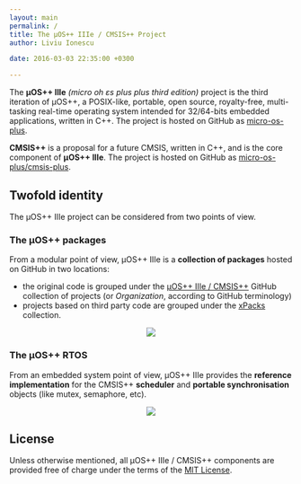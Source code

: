 ```yaml
---
layout: main
permalink: /
title: The µOS++ IIIe / CMSIS++ Project
author: Liviu Ionescu

date: 2016-03-03 22:35:00 +0300

---
```


The **µOS++ IIIe** _(micro oh ɛs plus plus third edition)_ project is the third iteration of µOS++, a POSIX-like, portable, open source, royalty-free, multi-tasking real-time operating system intended for 32/64-bits embedded applications, written in C++. The project is hosted on GitHub as [micro-os-plus](https://github.com/micro-os-plus).

**CMSIS++** is a proposal for a future CMSIS, written in C++, and is the core component of **µOS++ IIIe**. The project is hosted on GitHub as [micro-os-plus/cmsis-plus](https://github.com/micro-os-plus/cmsis-plus).

## Twofold identity

The µOS++ IIIe project can be considered from two points of view.

### The µOS++ packages

From a modular point of view, µOS++ IIIe is a **collection of packages** hosted on GitHub in two locations:

* the original code is grouped under the [µOS++ IIIe / CMSIS++](https://github.com/micro-os-plus) GitHub collection of projects (or _Organization_, according to GitHub terminology)
* projects based on third party code are grouped under the [xPacks](https://github.com/xpacks) collection.

<div style="text-align:center">
<img src="{{ site.baseurl }}/assets/images/2016/micro-os-plus-collection.png" />
</div>

### The µOS++ RTOS

From an embedded system point of view, µOS++ IIIe provides the **reference implementation** for the CMSIS++ **scheduler** and **portable synchronisation** objects (like mutex, semaphore, etc).

<div style="text-align:center">
<img src="{{ site.baseurl }}/assets/images/2016/micro-os-plus-rtos.png" />
</div>

## License

Unless otherwise mentioned, all µOS++ IIIe / CMSIS++ components are provided free of charge under the terms of the [MIT License](https://opensource.org/licenses/MIT).
